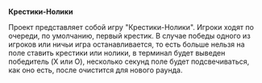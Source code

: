 **Крестики-Нолики**

Проект представляет собой игру "Крестики-Нолики". 
Игроки ходят по очереди, по умолчанию, первый крестик. 
В случае победы одного из игроков или ничьи игра останавливается, 
то есть больше нельзя на поле ставить крестики или нолики, 
в терминал будет выведен победитель (X или O), несколько секунд поле будет подсвечиваться, 
как оно есть, после очистится для нового раунда. 
